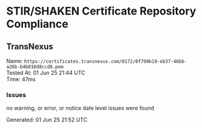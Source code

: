 # STIR/SHAKEN Certificate Repository Compliance

## TransNexus

Name: `https://certificates.transnexus.com/0172/0f799b19-eb37-46bb-a26b-b4b016d8ccd8.pem`\
Tested At: 01 Jun 25 21:44 UTC\
Time: 47ms

### Issues

no warning, or error, or notice date level issues were found

Generated: 01 Jun 25 21:52 UTC